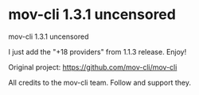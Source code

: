 # mov-cli 1.3.1 uncensored
mov-cli 1.3.1 uncensored

I just add the "+18 providers" from 1.1.3 release. Enjoy!

Original project:
https://github.com/mov-cli/mov-cli

All credits to the mov-cli team. Follow and support they.
